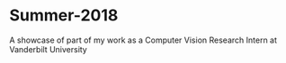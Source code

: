 # Summer-2018
A showcase of part of my work as a Computer Vision Research Intern at Vanderbilt University
